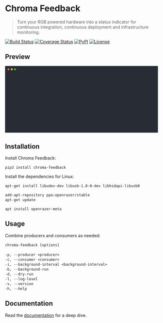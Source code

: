 Chroma Feedback
===============

> Turn your RGB powered hardware into a status indicator for continuous integration, continuous deployment and infrastructure monitoring.

[![Build Status](https://img.shields.io/github/actions/workflow/status/henryruhs/chroma-feedback/ci.yml.svg?branch=master)](https://github.com/henryruhs/chroma-feedback/actions?query=workflow:ci)
[![Coverage Status](https://img.shields.io/coveralls/henryruhs/chroma-feedback.svg)](https://coveralls.io/r/henryruhs/chroma-feedback)
[![PyPI](https://img.shields.io/pypi/v/chroma-feedback.svg)](https://pypi.org/project/chroma-feedback)
[![License](https://img.shields.io/pypi/l/chroma-feedback.svg)](https://pypi.org/project/chroma-feedback)


Preview
-------

![Terminal Session](https://raw.githubusercontent.com/henryruhs/chroma-feedback/master/.github/terminal-session.svg?sanitize=true)


Installation
------------

Install Chroma Feedback:

```
pip3 install chroma-feedback
```

Install the dependencies for Linux:

```
apt-get install libudev-dev libusb-1.0-0-dev libhidapi-libusb0
```

```
add-apt-repository ppa:openrazer/stable
apt-get update
```

```
apt install openrazer-meta
```


Usage
-----

Combine producers and consumers as needed:

```
chroma-feedback [options]

-p, --producer <producer>
-c, --consumer <consumer>
-i, --background-interval <background-interval>
-b, --background-run
-d, --dry-run
-l, --log-level
-v, --version
-h, --help
```


Documentation
-------------

Read the [documentation](https://henryruhs.gitbook.io/chroma-feedback) for a deep dive.
